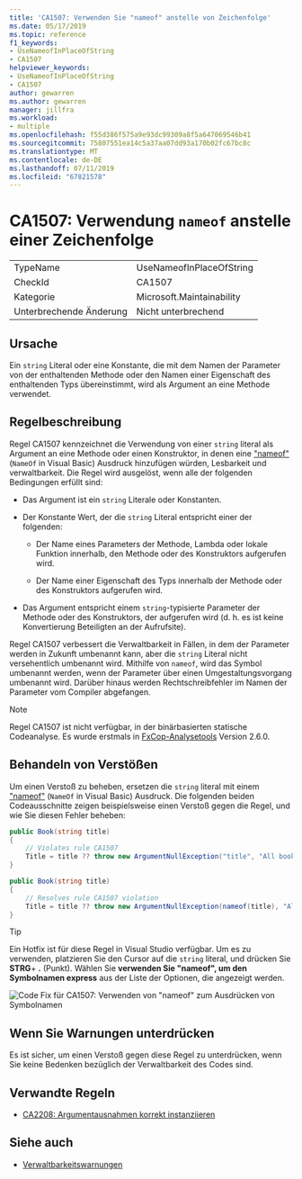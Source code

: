 ```yaml
---
title: 'CA1507: Verwenden Sie "nameof" anstelle von Zeichenfolge'
ms.date: 05/17/2019
ms.topic: reference
f1_keywords:
- UseNameofInPlaceOfString
- CA1507
helpviewer_keywords:
- UseNameofInPlaceOfString
- CA1507
author: gewarren
ms.author: gewarren
manager: jillfra
ms.workload:
- multiple
ms.openlocfilehash: f55d386f575a9e93dc99309a8f5a647069546b41
ms.sourcegitcommit: 75807551ea14c5a37aa07dd93a170b02fc67bc8c
ms.translationtype: MT
ms.contentlocale: de-DE
ms.lasthandoff: 07/11/2019
ms.locfileid: "67821578"
---
```

# <a name="ca1507-use-nameof-in-place-of-string"></a>CA1507: Verwendung `nameof` anstelle einer Zeichenfolge

|||
|-|-|
|TypeName|UseNameofInPlaceOfString|
|CheckId|CA1507|
|Kategorie|Microsoft.Maintainability|
|Unterbrechende Änderung|Nicht unterbrechend|

## <a name="cause"></a>Ursache

Ein `string` Literal oder eine Konstante, die mit dem Namen der Parameter von der enthaltenden Methode oder den Namen einer Eigenschaft des enthaltenden Typs übereinstimmt, wird als Argument an eine Methode verwendet.

## <a name="rule-description"></a>Regelbeschreibung

Regel CA1507 kennzeichnet die Verwendung von einer `string` literal als Argument an eine Methode oder einen Konstruktor, in denen eine ["nameof"](/dotnet/csharp/language-reference/keywords/nameof) (`NameOf` in Visual Basic) Ausdruck hinzufügen würden, Lesbarkeit und verwaltbarkeit. Die Regel wird ausgelöst, wenn alle der folgenden Bedingungen erfüllt sind:

- Das Argument ist ein `string` Literale oder Konstanten.

- Der Konstante Wert, der die `string` Literal entspricht einer der folgenden:

  - Der Name eines Parameters der Methode, Lambda oder lokale Funktion innerhalb, den Methode oder des Konstruktors aufgerufen wird.

  - Der Name einer Eigenschaft des Typs innerhalb der Methode oder des Konstruktors aufgerufen wird.

- Das Argument entspricht einem `string`-typisierte Parameter der Methode oder des Konstruktors, der aufgerufen wird (d. h. es ist keine Konvertierung Beteiligten an der Aufrufsite).

Regel CA1507 verbessert die Verwaltbarkeit in Fällen, in dem der Parameter werden in Zukunft umbenannt kann, aber die `string` Literal nicht versehentlich umbenannt wird. Mithilfe von `nameof`, wird das Symbol umbenannt werden, wenn der Parameter über einen Umgestaltungsvorgang umbenannt wird. Darüber hinaus werden Rechtschreibfehler im Namen der Parameter vom Compiler abgefangen.

> [!NOTE]
> Regel CA1507 ist nicht verfügbar, in der binärbasierten statische Codeanalyse. Es wurde erstmals in [FxCop-Analysetools](https://www.nuget.org/packages/Microsoft.CodeAnalysis.FxCopAnalyzers) Version 2.6.0.

## <a name="how-to-fix-violations"></a>Behandeln von Verstößen

Um einen Verstoß zu beheben, ersetzen die `string` literal mit einem ["nameof"](/dotnet/csharp/language-reference/keywords/nameof) (`NameOf` in Visual Basic) Ausdruck. Die folgenden beiden Codeausschnitte zeigen beispielsweise einen Verstoß gegen die Regel, und wie Sie diesen Fehler beheben:

```csharp
public Book(string title)
{
    // Violates rule CA1507
    Title = title ?? throw new ArgumentNullException("title", "All books must have a title.");
}
```

```csharp
public Book(string title)
{
    // Resolves rule CA1507 violation
    Title = title ?? throw new ArgumentNullException(nameof(title), "All books must have a title.");
}
```

> [!TIP]
> Ein Hotfix ist für diese Regel in Visual Studio verfügbar. Um es zu verwenden, platzieren Sie den Cursor auf die `string` literal, und drücken Sie **STRG**+ **.** (Punkt). Wählen Sie **verwenden Sie "nameof", um den Symbolnamen express** aus der Liste der Optionen, die angezeigt werden.
>
> ![Code Fix für CA1507: Verwenden von "nameof" zum Ausdrücken von Symbolnamen](media/ca1507-code-fix.PNG)

## <a name="when-to-suppress-warnings"></a>Wenn Sie Warnungen unterdrücken

Es ist sicher, um einen Verstoß gegen diese Regel zu unterdrücken, wenn Sie keine Bedenken bezüglich der Verwaltbarkeit des Codes sind.

## <a name="related-rules"></a>Verwandte Regeln

- [CA2208: Argumentausnahmen korrekt instanziieren](ca2208-instantiate-argument-exceptions-correctly.md)

## <a name="see-also"></a>Siehe auch

- [Verwaltbarkeitswarnungen](../code-quality/maintainability-warnings.md)
